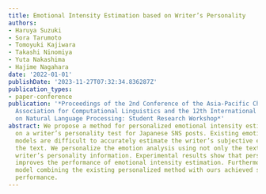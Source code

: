 ```yaml
---
title: Emotional Intensity Estimation based on Writer’s Personality
authors:
- Haruya Suzuki
- Sora Tarumoto
- Tomoyuki Kajiwara
- Takashi Ninomiya
- Yuta Nakashima
- Hajime Nagahara
date: '2022-01-01'
publishDate: '2023-11-27T07:32:34.836287Z'
publication_types:
- paper-conference
publication: '*Proceedings of the 2nd Conference of the Asia-Pacific Chapter of the
  Association for Computational Linguistics and the 12th International Joint Conference
  on Natural Language Processing: Student Research Workshop*'
abstract: We propose a method for personalized emotional intensity estimation based
  on a writer’s personality test for Japanese SNS posts. Existing emotion analysis
  models are difficult to accurately estimate the writer’s subjective emotions behind
  the text. We personalize the emotion analysis using not only the text but also the
  writer’s personality information. Experimental results show that personality information
  improves the performance of emotional intensity estimation. Furthermore, a hybrid
  model combining the existing personalized method with ours achieved state-of-the-art
  performance.
---
```


